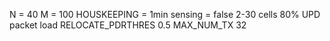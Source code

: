 N = 40
M = 100
HOUSKEEPING = 1min
sensing = false
2-30 cells
80% UPD packet load
RELOCATE_PDRTHRES 0.5
MAX_NUM_TX 32